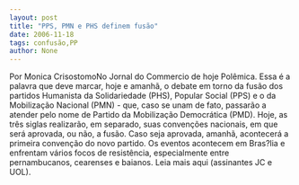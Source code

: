 ```yaml
---
layout: post
title: "PPS, PMN e PHS definem fusão"
date: 2006-11-18
tags: confusão,PP
author: None
---
```

Por Monica CrisostomoNo Jornal do Commercio de hoje
Polêmica. Essa é a palavra que deve marcar, hoje e amanhã, o debate em torno da fusão dos partidos Humanista da Solidariedade (PHS), Popular Social (PPS) e o da Mobilização Nacional (PMN) - que, caso se unam de fato, passarão a atender pelo nome de Partido da Mobilização Democrática (PMD). Hoje, as três siglas realizarão, em separado, suas convenções nacionais, em que será aprovada, ou não, a fusão. Caso seja aprovada, amanhã, acontecerá a primeira convenção do novo partido. Os eventos acontecem em Bras?lia e enfrentam vários focos de resistência, especialmente entre pernambucanos, cearenses e baianos.
Leia mais aqui (assinantes JC e UOL). 